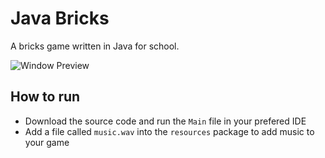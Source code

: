 # Java Bricks
 A bricks game written in Java for school.
 
 ![Window Preview](https://i.imgur.com/uJ5upgF.png)

## How to run
- Download the source code and run the `Main` file in your prefered IDE
- Add a file called `music.wav` into the `resources` package to add music to your game

